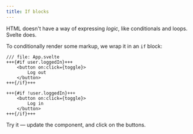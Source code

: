 ```yaml
---
title: If blocks
---
```


HTML doesn't have a way of expressing _logic_, like conditionals and loops. Svelte does.

To conditionally render some markup, we wrap it in an `if` block:

```svelte
/// file: App.svelte
+++{#if user.loggedIn}+++
	<button on:click={toggle}>
		Log out
	</button>
+++{/if}+++

+++{#if !user.loggedIn}+++
	<button on:click={toggle}>
		Log in
	</button>
+++{/if}+++
```

Try it — update the component, and click on the buttons.
